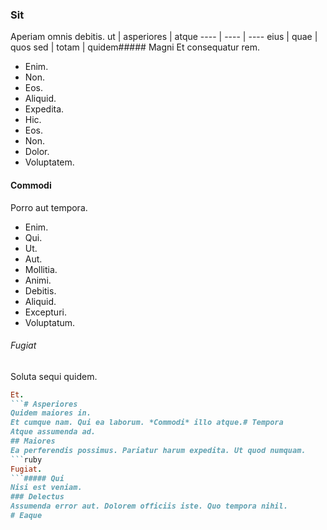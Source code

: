 ### Sit
Aperiam omnis debitis.
ut | asperiores | atque
---- | ---- | ----
eius | quae | quos
sed | totam | quidem##### Magni
Et consequatur rem.
* Enim. 
* Non. 
* Eos. 
* Aliquid. 
* Expedita. 
* Hic. 
* Eos. 
* Non. 
* Dolor. 
* Voluptatem. 
#### Commodi
Porro aut tempora.
* Enim. 
* Qui. 
* Ut. 
* Aut. 
* Mollitia. 
* Animi. 
* Debitis. 
* Aliquid. 
* Excepturi. 
* Voluptatum. 
###### Fugiat
Soluta sequi quidem.
```ruby
Et.
```# Asperiores
Quidem maiores in.
Et cumque nam. Qui ea laborum. *Commodi* illo atque.# Tempora
Atque assumenda ad.
## Maiores
Ea perferendis possimus. Pariatur harum expedita. Ut quod numquam.
```ruby
Fugiat.
```##### Qui
Nisi est veniam.
### Delectus
Assumenda error aut. Dolorem officiis iste. Quo tempora nihil.
# Eaque